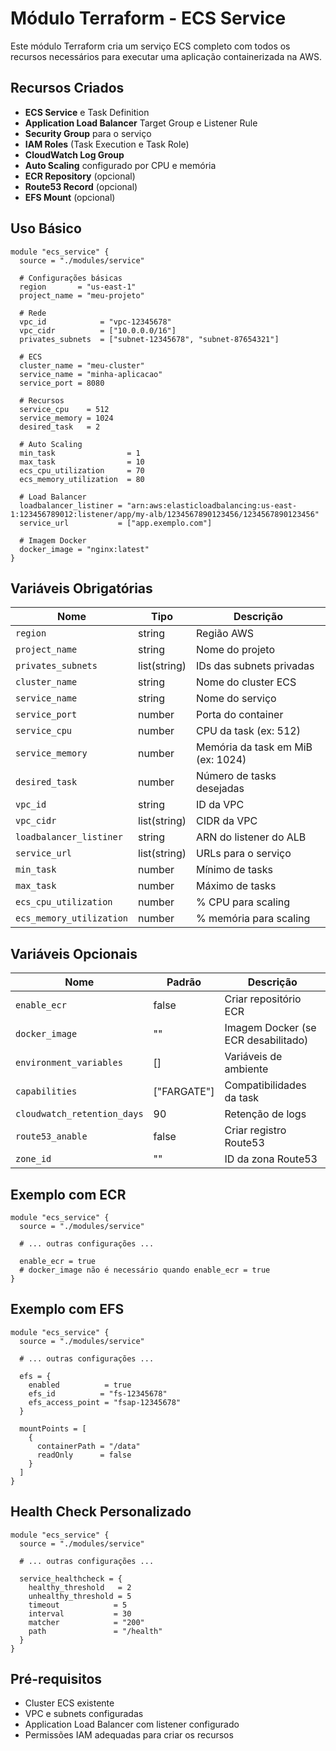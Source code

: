 # Módulo Terraform - ECS Service

Este módulo Terraform cria um serviço ECS completo com todos os recursos necessários para executar uma aplicação containerizada na AWS.

## Recursos Criados

- **ECS Service** e Task Definition
- **Application Load Balancer** Target Group e Listener Rule
- **Security Group** para o serviço
- **IAM Roles** (Task Execution e Task Role)
- **CloudWatch Log Group**
- **Auto Scaling** configurado por CPU e memória
- **ECR Repository** (opcional)
- **Route53 Record** (opcional)
- **EFS Mount** (opcional)

## Uso Básico

```hcl
module "ecs_service" {
  source = "./modules/service"

  # Configurações básicas
  region       = "us-east-1"
  project_name = "meu-projeto"
  
  # Rede
  vpc_id            = "vpc-12345678"
  vpc_cidr          = ["10.0.0.0/16"]
  privates_subnets  = ["subnet-12345678", "subnet-87654321"]
  
  # ECS
  cluster_name = "meu-cluster"
  service_name = "minha-aplicacao"
  service_port = 8080
  
  # Recursos
  service_cpu    = 512
  service_memory = 1024
  desired_task   = 2
  
  # Auto Scaling
  min_task                = 1
  max_task                = 10
  ecs_cpu_utilization     = 70
  ecs_memory_utilization  = 80
  
  # Load Balancer
  loadbalancer_listiner = "arn:aws:elasticloadbalancing:us-east-1:123456789012:listener/app/my-alb/1234567890123456/1234567890123456"
  service_url           = ["app.exemplo.com"]
  
  # Imagem Docker
  docker_image = "nginx:latest"
}
```

## Variáveis Obrigatórias

| Nome | Tipo | Descrição |
|------|------|-----------|
| `region` | string | Região AWS |
| `project_name` | string | Nome do projeto |
| `privates_subnets` | list(string) | IDs das subnets privadas |
| `cluster_name` | string | Nome do cluster ECS |
| `service_name` | string | Nome do serviço |
| `service_port` | number | Porta do container |
| `service_cpu` | number | CPU da task (ex: 512) |
| `service_memory` | number | Memória da task em MiB (ex: 1024) |
| `desired_task` | number | Número de tasks desejadas |
| `vpc_id` | string | ID da VPC |
| `vpc_cidr` | list(string) | CIDR da VPC |
| `loadbalancer_listiner` | string | ARN do listener do ALB |
| `service_url` | list(string) | URLs para o serviço |
| `min_task` | number | Mínimo de tasks |
| `max_task` | number | Máximo de tasks |
| `ecs_cpu_utilization` | number | % CPU para scaling |
| `ecs_memory_utilization` | number | % memória para scaling |

## Variáveis Opcionais

| Nome | Padrão | Descrição |
|------|--------|-----------|
| `enable_ecr` | false | Criar repositório ECR |
| `docker_image` | "" | Imagem Docker (se ECR desabilitado) |
| `environment_variables` | [] | Variáveis de ambiente |
| `capabilities` | ["FARGATE"] | Compatibilidades da task |
| `cloudwatch_retention_days` | 90 | Retenção de logs |
| `route53_anable` | false | Criar registro Route53 |
| `zone_id` | "" | ID da zona Route53 |

## Exemplo com ECR

```hcl
module "ecs_service" {
  source = "./modules/service"
  
  # ... outras configurações ...
  
  enable_ecr = true
  # docker_image não é necessário quando enable_ecr = true
}
```

## Exemplo com EFS

```hcl
module "ecs_service" {
  source = "./modules/service"
  
  # ... outras configurações ...
  
  efs = {
    enabled          = true
    efs_id          = "fs-12345678"
    efs_access_point = "fsap-12345678"
  }
  
  mountPoints = [
    {
      containerPath = "/data"
      readOnly      = false
    }
  ]
}
```

## Health Check Personalizado

```hcl
module "ecs_service" {
  source = "./modules/service"
  
  # ... outras configurações ...
  
  service_healthcheck = {
    healthy_threshold   = 2
    unhealthy_threshold = 5
    timeout            = 5
    interval           = 30
    matcher            = "200"
    path               = "/health"
  }
}
```

## Pré-requisitos

- Cluster ECS existente
- VPC e subnets configuradas
- Application Load Balancer com listener configurado
- Permissões IAM adequadas para criar os recursos
